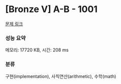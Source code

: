 # [Bronze V] A-B - 1001 

[문제 링크](https://www.acmicpc.net/problem/1001) 

### 성능 요약

메모리: 17720 KB, 시간: 208 ms

### 분류

구현(implementation), 사칙연산(arithmetic), 수학(math)

